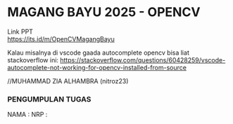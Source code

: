 # MAGANG BAYU 2025 - OPENCV
Link PPT \
https://its.id/m/OpenCVMagangBayu

Kalau misalnya di vscode gaada autocomplete opencv bisa liat stackoverflow ini: 
https://stackoverflow.com/questions/60428259/vscode-autocomplete-not-working-for-opencv-installed-from-source

//MUHAMMAD ZIA ALHAMBRA (nitroz23)

### PENGUMPULAN TUGAS
NAMA :
NRP : 